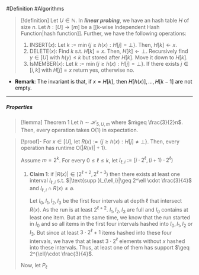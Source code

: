 #Definition #Algorithms 

> [!definition]
> Let $U\in \mathbb{N}$. In ***linear probing***, we have an hash table $H$ of size $n$. Let $h:[U]\to[m]$ be a [[k-wise Independent Hash Function|hash function]]. Further, we have the following operations:
> 1. $\text{INSERT}(x)$: Let $k:=\min\{ j\geq h(x):H[j]={\bot} \}$. Then, $H[k]\gets x$.
> 2. $\text{DELETE}(x)$: Find $k$ s.t. $H[k]=x$. Then, $H[k]\gets {\bot}$. Recursively find $y\in[U]$ with $h(y)\leq k$ but stored after $H[k]$. Move it down to $H[k]$. 
> 3. $\text{IsMEMBER}(x)$: Let $k:=\min\{ j\geq h(x):H[j]={\bot} \}$. If there exists $j\in[i,k]$ with $H[j]=x$ return yes, otherwise no.
- **Remark**: The invariant is that, if $x=H[k]$, then $H[h(x)],\dots,H[k-1]$ are not empty. 
---
##### Properties
> [!lemma] Theorem 1
> Let $h \sim \mathcal{H}_{5,U,m}$ where $m\geq \frac{3}{2}n$. Then, every operation takes $\text{O}(1)$ in expectation.

> [!proof]-
> For $x\in [U]$, let $R(x):=\{ j\geq h(x):H[j]\neq {\bot} \}$. Then, every operation has runtime $\text{O}(\left| R(x) \right|+1)$.
> 
> Assume $m=2^k$. For every $0\leq \ell\leq k$, let $I_{\ell,i}:=[i\cdot 2^{\ell},(i+1)\cdot 2^{\ell})$
> 1. **Claim 1**: if $\left| R(x) \right|\in [2^{\ell+2},2^{\ell+3})$ then there exists at least one interval $I_{\ell,i}$ s.t. $|\text{supp }I_{\ell,i}|\geq 2^\ell \cdot \frac{3}{4}$ and $I_{\ell,i}\cap R(x)\neq \varnothing$.
>    
>    Let $I_{0},I_{1},I_{2},I_{3}$ be the first four intervals at depth $\ell$ that intersect $R(x)$. As the run is at least $2^{\ell+2}$. $I_{1},I_{2},I_{3}$ are full and $I_{0}$ contains at least one item. But at the same time, we know that the run started in $I_{0}$ and so all items in the first four intervals hashed into $I_{0},I_{1},I_{2}$ or $I_{3}$. But since at least $3\cdot 2^{\ell}+1$ items hashed into these four intervals, we have that at least $3\cdot2^{\ell}$ elements without $x$ hashed into these intervals. Thus, at least one of them has support $\geq 2^{\ell}\cdot \frac{3}{4}$. 
> 
> Now, let $P_{\ell}$